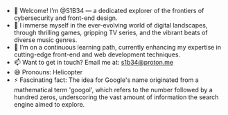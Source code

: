 - 👋 Welcome! I’m @S1B34 — a dedicated explorer of the frontiers of cybersecurity and front-end design.
- 👀 I immerse myself in the ever-evolving world of digital landscapes, through thrilling games, gripping TV series, and the vibrant beats of diverse music genres.
- 🌱 I’m on a continuous learning path, currently enhancing my expertise in cutting-edge front-end and web development techniques.
- 📫 Want to get in touch? Email me at: s1b34@proton.me
- 😄 Pronouns: Helicopter
- ⚡ Fascinating fact: The idea for Google's name originated from a mathematical term 'googol', which refers to the number followed by a hundred zeros, underscoring the vast amount of information the search engine aimed to explore.
